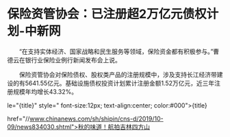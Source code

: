 # 保险资管协会：已注册超2万亿元债权计划-中新网

　　“在支持实体经济、国家战略和民生服务等领域，保险资金都有积极参与。”曹德云在银行业保险业例行新闻发布会上说。

　　保险资管协会对保险债权、股权类产品的注册规模中，涉及支持长江经济带建设的有5641.55亿元。基础设施债权投资计划累计注册金额1.52万亿元，近三年注册规模年均增长43.32%。

le="{title}" style=" font-size:12px; text-align:center; color:#000">{title}

href="//www.chinanews.com/sh/shipin/cns-d/2019/10-09/news834030.shtml">秋的味道！航拍吉林四方山
